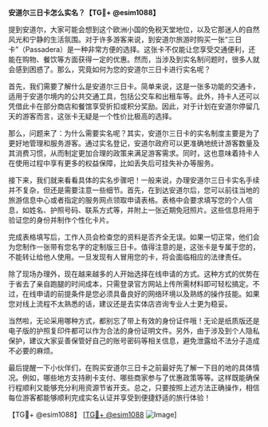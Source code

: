 **安道尔三日卡怎么实名？【TG💪+ @esim1088】**

提到安道尔，大家可能会想到这个欧洲小国的免税天堂地位，以及它那迷人的自然风光和宁静的生活氛围。对于许多游客来说，到安道尔旅游时购买一张“三日卡”（Passadera）是一种非常方便的选择。这张卡不仅能让您享受交通便利，还能在购物、餐饮等方面获得一定的优惠。然而，当涉及到实名制问题时，很多人就会感到困惑了。那么，究竟如何为您的安道尔三日卡进行实名呢？

首先，我们需要了解什么是安道尔三日卡。简单来说，这是一张多功能的交通卡，适用于安道尔境内的公共交通工具，包括公交车和出租车等。此外，持卡人还可以凭借此卡在部分商店和餐馆享受折扣或积分奖励。因此，对于计划在安道尔停留几天的游客而言，这张卡无疑是一个性价比极高的选择。

那么，问题来了：为什么需要实名呢？其实，安道尔三日卡的实名制度主要是为了更好地管理和服务游客。通过实名登记，安道尔政府可以更准确地统计游客数量及其消费习惯，从而制定更加合理的政策来满足游客需求。同时，这也意味着持卡人在使用过程中享有更多的权益保障，比如丢失后可挂失补办等服务。

接下来，我们就来看看具体的实名步骤吧！一般来说，办理安道尔三日卡实名手续并不复杂，但还是需要注意一些细节。首先，在到达安道尔后，您可以前往当地的旅游信息中心或者指定的服务网点领取申请表格。表格中会要求填写您的个人信息，如姓名、护照号码、联系方式等，并附上一张近期免冠照片。这些信息将用于验证您的身份并制作个性化卡片。

完成表格填写后，工作人员会检查您的资料是否齐全无误。如果一切正常，他们会为您制作一张带有您名字的定制版三日卡。值得注意的是，这张卡是专属于您的，不能转让给他人使用。一旦发现有人冒用您的卡，将会面临相应的法律责任。

除了现场办理外，现在越来越多的人开始选择在线申请的方式。这种方式的优势在于省去了亲自跑腿的时间成本，只需登录官方网站上传所需材料即可轻松搞定。不过，在线申请的前提条件是您必须具备良好的网络环境以及熟练的操作技能。如果您对线上流程不太熟悉的话，建议还是去实体店咨询专业人士更为稳妥。

当然啦，无论采用哪种方式，都别忘了带上有效的身份证件哦！无论是纸质版还是电子版的护照复印件都可以作为合法的身份证明文件。另外，由于涉及到个人隐私保护，建议大家妥善保管好自己的账号密码等相关信息，避免泄露给不法分子造成不必要的麻烦。

最后提醒一下小伙伴们，在购买安道尔三日卡之前最好先了解一下目的地的具体情况。例如，哪些地方支持刷卡支付、哪些商家参与了优惠政策等等。这样既能确保行程顺利又能够充分利用资源节省开支。总之，只要按照上述方法正确操作，相信每位游客都能够顺利完成实名认证并享受到便捷舒适的旅行体验！

【TG💪+ @esim1088】 [[TG💪+ @esim1088](https://t.me/s/esim1088) ![Image](https://i.postimg.cc/4NQfJmqS/Snipaste-2025-05-13-00-14-12.png)]